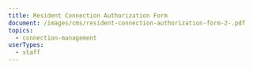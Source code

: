 ```yaml
---
title: Resident Connection Authorization Form
document: /images/cms/resident-connection-authorization-form-2-.pdf
topics:
  - connection-management
userTypes:
  - staff
---
```

